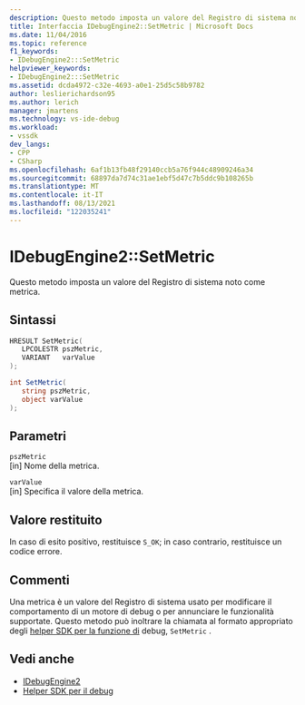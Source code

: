 ```yaml
---
description: Questo metodo imposta un valore del Registro di sistema noto come metrica.
title: Interfaccia IDebugEngine2::SetMetric | Microsoft Docs
ms.date: 11/04/2016
ms.topic: reference
f1_keywords:
- IDebugEngine2:::SetMetric
helpviewer_keywords:
- IDebugEngine2:::SetMetric
ms.assetid: dcda4972-c32e-4693-a0e1-25d5c58b9782
author: leslierichardson95
ms.author: lerich
manager: jmartens
ms.technology: vs-ide-debug
ms.workload:
- vssdk
dev_langs:
- CPP
- CSharp
ms.openlocfilehash: 6af1b13fb48f29140ccb5a76f944c48909246a34
ms.sourcegitcommit: 68897da7d74c31ae1ebf5d47c7b5ddc9b108265b
ms.translationtype: MT
ms.contentlocale: it-IT
ms.lasthandoff: 08/13/2021
ms.locfileid: "122035241"
---
```

# <a name="idebugengine2setmetric"></a>IDebugEngine2::SetMetric
Questo metodo imposta un valore del Registro di sistema noto come metrica.

## <a name="syntax"></a>Sintassi

```cpp
HRESULT SetMetric(
   LPCOLESTR pszMetric,
   VARIANT   varValue
);
```

```csharp
int SetMetric(
   string pszMetric,
   object varValue
);
```

## <a name="parameters"></a>Parametri
`pszMetric`\
[in] Nome della metrica.

`varValue`\
[in] Specifica il valore della metrica.

## <a name="return-value"></a>Valore restituito
 In caso di esito positivo, restituisce `S_OK`; in caso contrario, restituisce un codice errore.

## <a name="remarks"></a>Commenti
 Una metrica è un valore del Registro di sistema usato per modificare il comportamento di un motore di debug o per annunciare le funzionalità supportate. Questo metodo può inoltrare la chiamata al formato appropriato degli [helper SDK per la funzione di](../../../extensibility/debugger/reference/sdk-helpers-for-debugging.md) debug, `SetMetric` .

## <a name="see-also"></a>Vedi anche
- [IDebugEngine2](../../../extensibility/debugger/reference/idebugengine2.md)
- [Helper SDK per il debug](../../../extensibility/debugger/reference/sdk-helpers-for-debugging.md)
